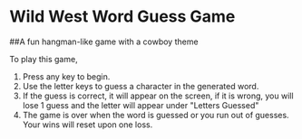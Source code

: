 # Wild West Word Guess Game
##A fun hangman-like game with a cowboy theme

To play this game, 
1. Press any key to begin.
1. Use the letter keys to guess a character in the generated word. 
1. If the guess is correct, it will appear on the screen, if it is wrong, you will lose 1 guess and the letter will appear under "Letters Guessed"
1. The game is over when the word is guessed or you run out of guesses. Your wins will reset upon one loss.